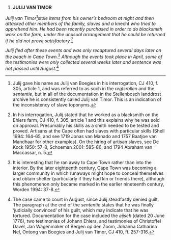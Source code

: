 1.  **JULIJ VAN TIMOR**

*Julij van Timor*[^1]*stole items from his owner’s bedroom at night and
then attacked other members of the family, slaves and a* knecht *who
tried to apprehend him. He had been recently purchased in order to do
blacksmith work on the farm, under the unusual arrangement that he could
be returned if he did not prove satisfactory.*[^2]

*Julij fled after these events and was only recaptured several days
later on the beach in Cape Town.*[^3] *Although the events took place in
April, some of the testimonies were only collected several weeks later
and sentence was not passed until August.*[^4]

[^1]: Julij gave his name as Julij van Boegies in his interrogation, CJ
    410, f. 305, article 1, and was referred to as such in the
    *regtsrollen* and the *sententie*, but in all of the documentation
    in the Stellenbosch landdrost archive he is consistently called
    Julij van Timor. This is an indication of the inconsistency of slave
    toponyms.

[^2]: In his interrogation, Julij stated that he worked as a blacksmith
    on the Ehlers farm, CJ 410, f. 305, article 1 and this explains why
    he was sold on approval. Presumably his skills as a smith needed to
    be tested and proved. Artisans at the Cape often had slaves with
    particular skills (Shell 1994: 164-65, and see 1719 Jonas van Manado
    and 1757 Baatjoe van Mandhaar for other examples). On the hiring of
    artisan slaves, see De Kock 1950: 57-8, Schoeman 2001: 585-86; and
    1794 Abraham van Maccassar, n. 5.

[^3]: It is interesting that he ran away to Cape Town rather than into
    the interior. By the later eighteenth century, Cape Town was
    becoming a larger community in which runaways might hope to conceal
    themselves and obtain shelter (particularly if they had kin or
    friends there), although this phenomenon only became marked in the
    earlier nineteenth century, Worden 1994: 37-8.

[^4]: The case came to court in August, since Julij steadfastly denied
    guilt. The paragraph at the end of the *sententie* states that he
    was finally ‘judicially convinced’ of his guilt, which may indicate
    that he was tortured. Documentation for the case included the
    *eijsch* (dated 20 June 1776), two testimonies of Johann Ehlers, and
    testimonies of Christoffel Davel, Jan Wagenmaker of Bergen op den
    Zoom, Johanna Catharina Nel, Ontong van Boegies and Julij van Timor,
    CJ 410, ff. 257-316.
